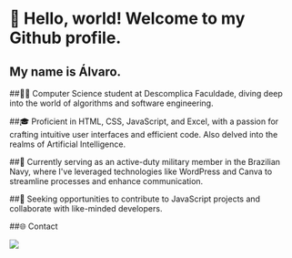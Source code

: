 # 👋 Hello, world! Welcome to my Github profile.

## My name is Álvaro.

##👨‍💻 Computer Science student at Descomplica Faculdade, diving deep into the world of algorithms and software engineering.

##🎓 Proficient in HTML, CSS, JavaScript, and Excel, with a passion for crafting intuitive user interfaces and efficient code. Also delved into the realms of Artificial Intelligence.

##🔧 Currently serving as an active-duty military member in the Brazilian Navy, where I've leveraged technologies like WordPress and Canva to streamline processes and enhance communication.

##🌟 Seeking opportunities to contribute to JavaScript projects and collaborate with like-minded developers.

##🌐 Contact

<a href=(https://www.linkedin.com/in/%C3%A1lvaro-daniel-5a76562a9/) target="_blank"><img loading="lazy" src="https://img.shields.io/badge/-LinkedIn-%230077B5?style=for-the-badge&logo=linkedin&logoColor=white" target="_blank"></a> 
